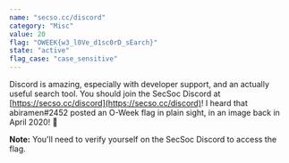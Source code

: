 ```yaml
---
name: "secso.cc/discord"
category: "Misc"
value: 20
flag: "OWEEK{w3_l0Ve_d1sc0rD_sEarch}"
state: "active"
flag_case: "case_sensitive"
---
```


Discord is amazing, especially with developer support, and an actually useful search tool. You should join the SecSoc Discord at [https://secso.cc/discord](https://secso.cc/discord)! I heard that abiramen#2452 posted an O-Week flag in plain sight, in an image back in April 2020! 🤯

**Note:** You'll need to verify yourself on the SecSoc Discord to access the flag.
